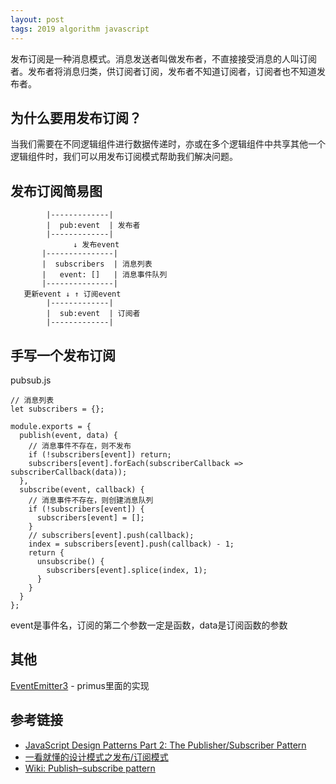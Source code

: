 ```yaml
---
layout: post
tags: 2019 algorithm javascript
---
```

发布订阅是一种消息模式。消息发送者叫做发布者，不直接接受消息的人叫订阅者。发布者将消息归类，供订阅者订阅，发布者不知道订阅者，订阅者也不知道发布者。

## 为什么要用发布订阅？  
当我们需要在不同逻辑组件进行数据传递时，亦或在多个逻辑组件中共享其他一个逻辑组件时，我们可以用发布订阅模式帮助我们解决问题。

## 发布订阅简易图

```
        |-------------|
        |  pub:event  | 发布者
        |-------------|
              ↓ 发布event
       |---------------|
       |  subscribers  | 消息列表
       |   event: []   | 消息事件队列
       |---------------|  
   更新event ↓ ↑ 订阅event    
        |-------------|
        |  sub:event  | 订阅者
        |-------------|
```

## 手写一个发布订阅  
pubsub.js

```
// 消息列表
let subscribers = {};

module.exports = {
  publish(event, data) {
    // 消息事件不存在，则不发布
    if (!subscribers[event]) return;
    subscribers[event].forEach(subscriberCallback => subscriberCallback(data));
  },
  subscribe(event, callback) {
    // 消息事件不存在，则创建消息队列
    if (!subscribers[event]) {
      subscribers[event] = [];
    }
    // subscribers[event].push(callback);
    index = subscribers[event].push(callback) - 1;
    return {
      unsubscribe() {
        subscribers[event].splice(index, 1);
      }
    }
  }
};
```
event是事件名，订阅的第二个参数一定是函数，data是订阅函数的参数

## 其他
[EventEmitter3](https://github.com/primus/eventemitter3) - primus里面的实现

## 参考链接
- [JavaScript Design Patterns Part 2: The Publisher/Subscriber Pattern](https://medium.com/@thebabscraig/javascript-design-patterns-part-2-the-publisher-subscriber-pattern-8fe07e157213)
- [一看就懂的设计模式之发布/订阅模式](https://github.com/shaodahong/dahong/issues/6)
- [Wiki: Publish–subscribe pattern](https://en.wikipedia.org/wiki/Publish%E2%80%93subscribe_pattern)